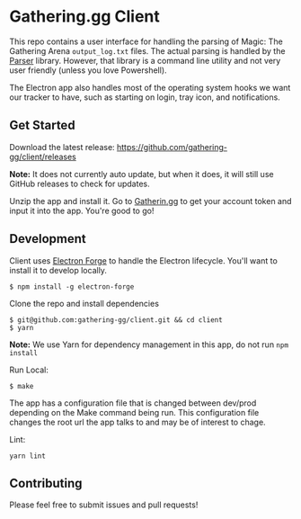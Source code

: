 # Gathering.gg Client #

This repo contains a user interface for handling the parsing of Magic: The
Gathering Arena `output_log.txt` files. The actual parsing is handled by the
[Parser](https://github.com/gathering-gg/parser) library. However, that library
is a command line utility and not very user friendly (unless you love
Powershell).

The Electron app also handles most of the operating system hooks we want our
tracker to have, such as starting on login, tray icon, and notifications.

## Get Started ##
Download the latest release: https://github.com/gathering-gg/client/releases

**Note:** It does not currently auto update, but when it does, it will still
use GitHub releases to check for updates.

Unzip the app and install it. Go to [Gatherin.gg](https://gathering.gg) to get
your account token and input it into the app. You're good to go!

## Development ##
Client uses [Electron Forge](https://electronforge.io/) to handle the Electron lifecycle. You'll want to install it to develop locally.

```
$ npm install -g electron-forge
```

Clone the repo and install dependencies
```
$ git@github.com:gathering-gg/client.git && cd client
$ yarn
```
**Note:** We use Yarn for dependency management in this app, do not run `npm install`

Run Local:
```
$ make
```

The app has a configuration file that is changed between dev/prod depending on the Make command being run. This configuration file changes the root url the app talks to and may be of interest to chage.

Lint:
```
yarn lint
```

## Contributing ##
Please feel free to submit issues and pull requests!
